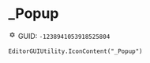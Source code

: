 # _Popup
![](/img/_Popup.png)
GUID: `-1238941053918525804`
```
EditorGUIUtility.IconContent("_Popup")
```
